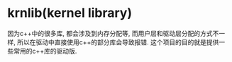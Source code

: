 # krnlib(kernel library)
因为c++中的很多库, 都会涉及到内存分配等, 而用户层和驱动层分配的方式不一样, 所以在驱动中直接使用c++的部分库会导致报错.
这个项目的目的就是提供一些常用的c++库的驱动版.

